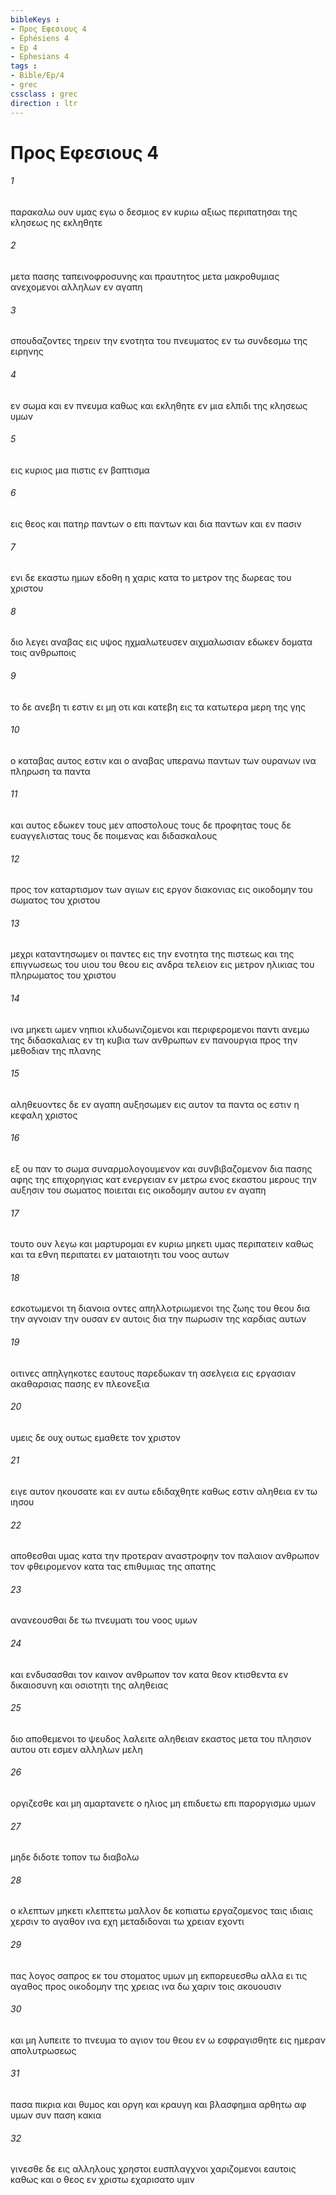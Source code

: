 ```yaml
---
bibleKeys : 
- Προς Εφεσιους 4
- Éphésiens 4
- Ep 4
- Ephesians 4
tags : 
- Bible/Ep/4
- grec
cssclass : grec
direction : ltr
---
```


# Προς Εφεσιους 4

###### 1
παρακαλω ουν υμας εγω ο δεσμιος εν κυριω αξιως περιπατησαι της κλησεως ης εκληθητε
###### 2
μετα πασης ταπεινοφροσυνης και πραυτητος μετα μακροθυμιας ανεχομενοι αλληλων εν αγαπη
###### 3
σπουδαζοντες τηρειν την ενοτητα του πνευματος εν τω συνδεσμω της ειρηνης
###### 4
εν σωμα και εν πνευμα καθως και εκληθητε εν μια ελπιδι της κλησεως υμων
###### 5
εις κυριος μια πιστις εν βαπτισμα
###### 6
εις θεος και πατηρ παντων ο επι παντων και δια παντων και εν πασιν
###### 7
ενι δε εκαστω ημων εδοθη η χαρις κατα το μετρον της δωρεας του χριστου
###### 8
διο λεγει αναβας εις υψος ηχμαλωτευσεν αιχμαλωσιαν εδωκεν δοματα τοις ανθρωποις
###### 9
το δε ανεβη τι εστιν ει μη οτι και κατεβη εις τα κατωτερα μερη της γης
###### 10
ο καταβας αυτος εστιν και ο αναβας υπερανω παντων των ουρανων ινα πληρωση τα παντα
###### 11
και αυτος εδωκεν τους μεν αποστολους τους δε προφητας τους δε ευαγγελιστας τους δε ποιμενας και διδασκαλους
###### 12
προς τον καταρτισμον των αγιων εις εργον διακονιας εις οικοδομην του σωματος του χριστου
###### 13
μεχρι καταντησωμεν οι παντες εις την ενοτητα της πιστεως και της επιγνωσεως του υιου του θεου εις ανδρα τελειον εις μετρον ηλικιας του πληρωματος του χριστου
###### 14
ινα μηκετι ωμεν νηπιοι κλυδωνιζομενοι και περιφερομενοι παντι ανεμω της διδασκαλιας εν τη κυβια των ανθρωπων εν πανουργια προς την μεθοδιαν της πλανης
###### 15
αληθευοντες δε εν αγαπη αυξησωμεν εις αυτον τα παντα ος εστιν η κεφαλη χριστος
###### 16
εξ ου παν το σωμα συναρμολογουμενον και συνβιβαζομενον δια πασης αφης της επιχορηγιας κατ ενεργειαν εν μετρω ενος εκαστου μερους την αυξησιν του σωματος ποιειται εις οικοδομην αυτου εν αγαπη
###### 17
τουτο ουν λεγω και μαρτυρομαι εν κυριω μηκετι υμας περιπατειν καθως και τα εθνη περιπατει εν ματαιοτητι του νοος αυτων
###### 18
εσκοτωμενοι τη διανοια οντες απηλλοτριωμενοι της ζωης του θεου δια την αγνοιαν την ουσαν εν αυτοις δια την πωρωσιν της καρδιας αυτων
###### 19
οιτινες απηλγηκοτες εαυτους παρεδωκαν τη ασελγεια εις εργασιαν ακαθαρσιας πασης εν πλεονεξια
###### 20
υμεις δε ουχ ουτως εμαθετε τον χριστον
###### 21
ειγε αυτον ηκουσατε και εν αυτω εδιδαχθητε καθως εστιν αληθεια εν τω ιησου
###### 22
αποθεσθαι υμας κατα την προτεραν αναστροφην τον παλαιον ανθρωπον τον φθειρομενον κατα τας επιθυμιας της απατης
###### 23
ανανεουσθαι δε τω πνευματι του νοος υμων
###### 24
και ενδυσασθαι τον καινον ανθρωπον τον κατα θεον κτισθεντα εν δικαιοσυνη και οσιοτητι της αληθειας
###### 25
διο αποθεμενοι το ψευδος λαλειτε αληθειαν εκαστος μετα του πλησιον αυτου οτι εσμεν αλληλων μελη
###### 26
οργιζεσθε και μη αμαρτανετε ο ηλιος μη επιδυετω επι παροργισμω υμων
###### 27
μηδε διδοτε τοπον τω διαβολω
###### 28
ο κλεπτων μηκετι κλεπτετω μαλλον δε κοπιατω εργαζομενος ταις ιδιαις χερσιν το αγαθον ινα εχη μεταδιδοναι τω χρειαν εχοντι
###### 29
πας λογος σαπρος εκ του στοματος υμων μη εκπορευεσθω αλλα ει τις αγαθος προς οικοδομην της χρειας ινα δω χαριν τοις ακουουσιν
###### 30
και μη λυπειτε το πνευμα το αγιον του θεου εν ω εσφραγισθητε εις ημεραν απολυτρωσεως
###### 31
πασα πικρια και θυμος και οργη και κραυγη και βλασφημια αρθητω αφ υμων συν παση κακια
###### 32
γινεσθε δε εις αλληλους χρηστοι ευσπλαγχνοι χαριζομενοι εαυτοις καθως και ο θεος εν χριστω εχαρισατο υμιν
